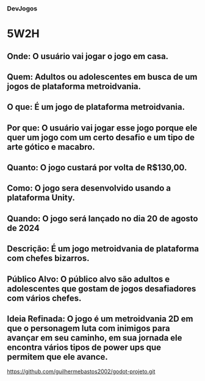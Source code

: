 ### DevJogos

# 5W2H

## Onde: O usuário vai jogar o jogo em casa.
## Quem: Adultos ou adolescentes em busca de um jogos de plataforma metroidvania.
## O que: É um jogo de plataforma metroidvania.
## Por que: O usuário vai jogar esse jogo porque ele quer um jogo com um certo desafio e um tipo de arte gótico e macabro.
## Quanto: O jogo custará por volta de R$130,00.
## Como: O jogo sera desenvolvido usando a plataforma Unity.
## Quando: O jogo será lançado no dia 20 de agosto de 2024

## Descrição: É um jogo metroidvania de plataforma com chefes bizarros.
## Público Alvo: O público alvo são adultos e adolescentes que gostam de jogos desafiadores com vários chefes.
## Ideia Refinada: O jogo é um metroidvania 2D em que o personagem luta com inimigos para avançar em seu caminho, em sua jornada ele encontra vários tipos de power ups que permitem que ele avance.

https://github.com/guilhermebastos2002/godot-projeto.git




